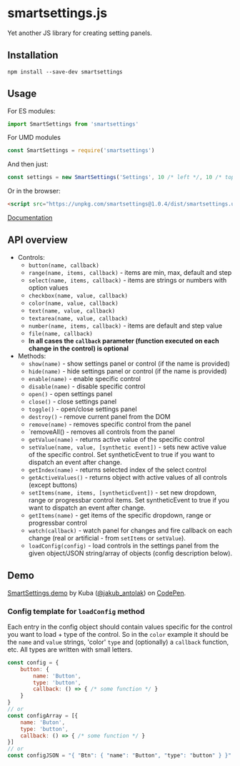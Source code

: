 # smartsettings.js
Yet another JS library for creating setting panels.

## Installation

```
npm install --save-dev smartsettings
```

## Usage

For ES modules:
```js
import SmartSettings from 'smartsettings'
```

For UMD modules
```js
const SmartSettings = require('smartsettings')
```

And then just:

```js
const settings = new SmartSettings('Settings', 10 /* left */, 10 /* top */)
```

Or in the browser:
```html
<script src="https://unpkg.com/smartsettings@1.0.4/dist/smartsettings.umd.js"></script>
```

[Documentation](https://afternoon2.github.io/smartsettings/)

## API overview
- Controls:
    - `button(name, callback)`
    - `range(name, items, callback)` - items are min, max, default and step
    - `select(name, items, callback)` - items are strings or numbers with option values
    - `checkbox(name, value, callback)`
    - `color(name, value, callback)`
    - `text(name, value, callback)`
    - `textarea(name, value, callback)`
    - `number(name, items, callback)` - items are default and step value
    - `file(name, callback)`
    - **In all cases the `callback` parameter (function executed on each change in the control) is optional**
- Methods:
    - `show(name)` - show settings panel or control (if the name is provided) 
    - `hide(name)` - hide settings panel or control (if the name is provided)
    - `enable(name)` - enable specific control
    - `disable(name)` - disable specific control
    - `open()` - open settings panel
    - `close()` - close settings panel
    - `toggle()` - open/close settings panel
    - `destroy()` - remove current panel from the DOM
    - `remove(name)` - removes specific control from the panel
    - `removeAll() - removes all controls from the panel
    - `getValue(name)` - returns active value of the specific control
    - `setValue(name, value, [synthetic event])` - sets new active value of the specific control. Set syntheticEvent to true if you want to dispatch an event after change.
    - `getIndex(name)` - returns selected index of the select control
    - `getActiveValues()` - returns object with active values of all controls (except buttons)
    - `setItems(name, items, [syntheticEvent])` - set new dropdown, range or progressbar control items. Set syntheticEvent to true if you want to dispatch an event after change.
    - `getItems(name)` - get items of the specific dropdown, range or progressbar control
    - `watch(callback)` - watch panel for changes and fire callback on each change (real or artificial - from `setItems` or `setValue`).
    - `loadConfig(config)` - load controls in the settings panel from the given object/JSON string/array of objects (config description below).

## Demo

<p data-height="527" data-theme-id="0" data-slug-hash="08a144fdad89d6a44e956ce96c783873" data-default-tab="js,result" data-user="jakub_antolak" data-embed-version="2" data-pen-title="SmartSettings demo" class="codepen"><a href="https://codepen.io/jakub_antolak/pen/08a144fdad89d6a44e956ce96c783873/">SmartSettings demo</a> by Kuba (<a href="https://codepen.io/jakub_antolak">@jakub_antolak</a>) on <a href="https://codepen.io">CodePen</a>.</p>

### Config template for `loadConfig` method

Each entry in the config object should contain values specific for the control you want to load + type of the control. So in the `color` example it should be the `name` and `value` strings, 'color' `type` and (optionally) a `callback` function, etc. All types are written with small letters.

```js
const config = {
    button: {
        name: 'Button',
        type: 'button',
        callback: () => { /* some function */ }
    }
}
// or
const configArray = [{
    name: 'Buton',
    type: 'button',
    callback: () => { /* some function */ }
}]
// or
const configJSON = "{ "Btn": { "name": "Button", "type": "button" } }" // etc.
```